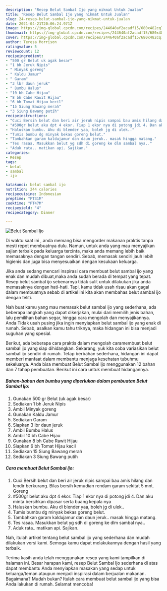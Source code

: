 ```yaml
---
description: "Resep Belut Sambal Ijo yang nikmat Untuk Jualan"
title: "Resep Belut Sambal Ijo yang nikmat Untuk Jualan"
slug: 24-resep-belut-sambal-ijo-yang-nikmat-untuk-jualan
date: 2021-04-21T20:06:24.971Z
image: https://img-global.cpcdn.com/recipes/244640af2acadf15/680x482cq70/belut-sambal-ijo-foto-resep-utama.jpg
thumbnail: https://img-global.cpcdn.com/recipes/244640af2acadf15/680x482cq70/belut-sambal-ijo-foto-resep-utama.jpg
cover: https://img-global.cpcdn.com/recipes/244640af2acadf15/680x482cq70/belut-sambal-ijo-foto-resep-utama.jpg
author: Teresa Morrison
ratingvalue: 5
reviewcount: 12
recipeingredient:
- "500 gr Belut uk agak besar"
- "1 bh Jeruk Nipis"
- " Minyak goreng"
- " Kaldu Jamur"
- " Garam"
- "3 lbr daun jeruk"
- " Bumbu Halus"
- "10 bh Cabe Hijau"
- "8 bh Cabe Rawit Hijau"
- "6 bh Tomat Hijau kecil"
- "15 Siung Bawang merah"
- "3 Siung Bawang putih"
recipeinstructions:
- "Cuci Bersih belut dan beri air jeruk nipis sampai bau amis hilang dan lendir berkurang. Bilas bersih kemudian rendam garam sekitat 5 mnt. Goreng"
- "#500gr belut aku dpt 4 ekor. Tiap 1 ekor nya di potong jdi 4. Dan aku minta bersihkan dipasar serta buang kepala nya"
- "Haluskan bumbu. Aku di blender yaa, boleh jg di ulek.."
- "Tumis bumbu dg minyak bekas goreng belut."
- "Tambahkan garam kaldujamur dan daun jeruk.. masak hingga matang."
- "Tes rasaa. Masukkan belut yg sdh di goreng ke dlm sambal nya.."
- "Aduk rata.. matikan api. Sajikan."
categories:
- Resep
tags:
- belut
- sambal
- ijo

katakunci: belut sambal ijo 
nutrition: 244 calories
recipecuisine: Indonesian
preptime: "PT31M"
cooktime: "PT47M"
recipeyield: "4"
recipecategory: Dinner

---
```



![Belut Sambal Ijo](https://img-global.cpcdn.com/recipes/244640af2acadf15/680x482cq70/belut-sambal-ijo-foto-resep-utama.jpg)

Di waktu  saat ini , anda memang bisa mengorder makanan praktis tanpa mesti repot membuatnya dulu. Namun, untuk anda yang mau menyajikan sajian terbaik pada keluarga tercinta, maka anda memang lebih baik memasaknya dengan tangan sendiri. Sebab, memasak sendiri jauh lebih higienis dan juga bisa menyesuaikan dengan kesukaan keluarga.

Jika anda sedang mencari inspirasi cara membuat belut sambal ijo yang enak dan mudah dibuat,maka anda sudah berada di tempat yang tepat. Resep belut sambal ijo  sebenarnya tidak sulit untuk dilakukan jika anda memasaknya dengan hati-hati. Tapi, kamu tidak usah risau akan gagal dalam membuatnya 
sebab di artikel ini kita akan membahas belut sambal ijo dengan teliti.  



Nah buat kamu yang mau memasak belut sambal ijo yang sederhana, ada beberapa langkah yang dapat dikerjakan, mulai dari memilih jenis bahan, lalu pemilihan bahan segar, hingga cara mengolah dan menyajikannya. Anda Tidak usah pusing jika ingin menyiapkan belut sambal ijo yang enak di rumah. Sebab, asalkan kamu  tahu triknya, maka hidangan ini bisa menjadi suguhan yang spesial.

Berikut, ada beberapa cara praktis  dalam mengolah caramembuat belut sambal ijo yang siap dihidangkan. Sekarang, yuk kita coba variasikan belut sambal ijo sendiri di rumah. Tetap berbahan sederhana, hidangan ini dapat memberi manfaat dalam membantu menjaga kesehatan tubuhmu sekeluarga. Anda bisa membuat Belut Sambal Ijo menggunakan 12 bahan dan 7 tahap pembuatan. Berikut ini cara untuk membuat hidangannya.

<!--inarticleads1-->

##### Bahan-bahan dan bumbu yang diperlukan dalam pembuatan Belut Sambal Ijo:

1. Gunakan 500 gr Belut (uk agak besar)
1. Sediakan 1 bh Jeruk Nipis
1. Ambil  Minyak goreng
1. Gunakan  Kaldu Jamur
1. Sediakan  Garam
1. Siapkan 3 lbr daun jeruk
1. Ambil  Bumbu Halus
1. Ambil 10 bh Cabe Hijau
1. Gunakan 8 bh Cabe Rawit Hijau
1. Siapkan 6 bh Tomat Hijau kecil
1. Sediakan 15 Siung Bawang merah
1. Sediakan 3 Siung Bawang putih




<!--inarticleads2-->

##### Cara membuat Belut Sambal Ijo:

1. Cuci Bersih belut dan beri air jeruk nipis sampai bau amis hilang dan lendir berkurang. Bilas bersih kemudian rendam garam sekitat 5 mnt. Goreng
1. #500gr belut aku dpt 4 ekor. Tiap 1 ekor nya di potong jdi 4. Dan aku minta bersihkan dipasar serta buang kepala nya
1. Haluskan bumbu. Aku di blender yaa, boleh jg di ulek..
1. Tumis bumbu dg minyak bekas goreng belut.
1. Tambahkan garam kaldujamur dan daun jeruk.. masak hingga matang.
1. Tes rasaa. Masukkan belut yg sdh di goreng ke dlm sambal nya..
1. Aduk rata.. matikan api. Sajikan.




Nah, itulah artikel tentang  belut sambal ijo  yang sederhana dan mudah dilakukan versi kami. Semoga kamu dapat melakukannya dengan hasil yang terbaik. 

Terima kasih anda telah menggunakan resep yang kami tampilkan di halaman ini. Besar harapan kami, resep  Belut Sambal Ijo sederhana di atas dapat membantu Anda menyiapkan masakan yang sedap untuk keluarga/teman ataupun menjadi inspirasi dalam berjualan makanan. Bagaimana? Mudah bukan? Itulah cara membuat belut sambal ijo yang bisa Anda lakukan di rumah. Selamat mencoba!

